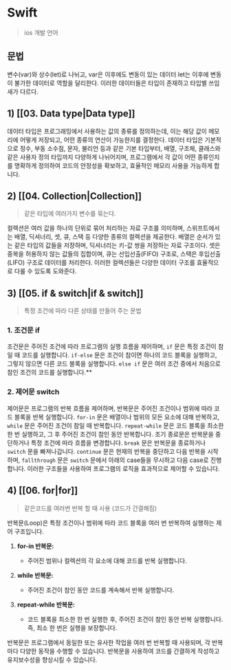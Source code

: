 # Swift

> ios 개발 언어

## 문법

변수(var)와 상수(let)로 나뉘고, var은 이후에도 변동이 있는 데이터 let는 이후에 변동이 불가한 데이터로 역할을 달리한다.
이러한 데이터들은 타입이 존재하고 타입별 쓰임새가 다르다.
##  1) [[03. Data type|Data type]]

데이터 타입은 프로그래밍에서 사용하는 값의 종류를 정의하는데, 이는 해당 값이 메모리에 어떻게 저장되고, 어떤 종류의 연산이 가능한지를 결정한다. 데이터 타입은 기본적으로 정수, 부동 소수점, 문자, 불리언 등과 같은 기본 타입부터, 배열, 구조체, 클래스와 같은 사용자 정의 타입까지 다양하게 나뉘어지며, 프로그램에서 각 값이 어떤 종류인지를 명확하게 정의하여 코드의 안정성을 확보하고, 효율적인 메모리 사용을 가능하게 합니다.

## 2) [[04. Collection|Collection]]
> 같은 타입에 여러가지 변수를 묶는다.

컬렉션은 여러 값을 하나의 단위로 묶어 처리하는 자료 구조를 의미하며, 스위프트에서는 배열, 딕셔너리, 셋, 큐, 스택 등 다양한 종류의 컬렉션을 제공한다. 배열은 순서가 있는 같은 타입의 값들을 저장하며, 딕셔너리는 키-값 쌍을 저장하는 자료 구조이다. 셋은 중복을 허용하지 않는 값들의 집합이며, 큐는 선입선출(FIFO) 구조로, 스택은 후입선출(LIFO) 구조로 데이터를 처리한다. 이러한 컬렉션들은 다양한 데이터 구조를 효율적으로 다룰 수 있도록 도와준다.
## 3) [[05. if & switch|if & switch]]
> 특정 조건에 따라 다른 상태를 만들어 주는 문법

### 1. 조건문 if

조건문은 주어진 조건에 따라 프로그램의 실행 흐름을 제어하며, `if` 문은 특정 조건이 참일 때 코드를 실행합니다. `if-else` 문은 조건이 참이면 하나의 코드 블록을 실행하고, 그렇지 않으면 다른 코드 블록을 실행합니다. `else if` 문은 여러 조건 중에서 처음으로 참인 조건의 코드를 실행합니다.**
### 2. 제어문 switch

제어문은 프로그램의 반복 흐름을 제어하며, 반복문은 주어진 조건이나 범위에 따라 코드 블록을 반복 실행합니다. `for-in` 문은 배열이나 범위의 모든 요소에 대해 반복하고, `while` 문은 주어진 조건이 참일 때 반복합니다. `repeat-while` 문은 코드 블록을 최소한 한 번 실행하고, 그 후 주어진 조건이 참인 동안 반복합니다. 조기 종료문은 반복문을 중단하거나 특정 조건에 따라 흐름을 변경합니다. `break` 문은 반복문을 종료하거나 `switch` 문을 빠져나갑니다. `continue` 문은 현재의 반복을 중단하고 다음 반복을 시작하며, `fallthrough` 문은 `switch` 문에서 아래의 case들을 무시하고 다음 case로 진행합니다. 이러한 구조들을 사용하여 프로그램의 로직을 효과적으로 제어할 수 있습니다.
## 4) [[06. for|for]]
> 같은코드를 여러번 반복 할 때 사용 (코드가 간결해짐)

반복문(Loop)은 특정 조건이나 범위에 따라 코드 블록을 여러 번 반복하여 실행하는 제어 구조입니다.

1. **for-in 반복문:**
    
    - 주어진 범위나 컬렉션의 각 요소에 대해 코드를 반복 실행합니다.
2. **while 반복문:**
    
    - 주어진 조건이 참인 동안 코드를 계속해서 반복 실행합니다.
3. **repeat-while 반복문:**
    
    - 코드 블록을 최소한 한 번 실행한 후, 주어진 조건이 참인 동안 반복 실행합니다. 즉, 최소 한 번은 실행을 보장합니다.

반복문은 프로그램에서 동일한 또는 유사한 작업을 여러 번 반복할 때 사용되며, 각 반복마다 다양한 동작을 수행할 수 있습니다. 반복문을 사용하여 코드를 간결하게 작성하고 유지보수성을 향상시킬 수 있습니다.